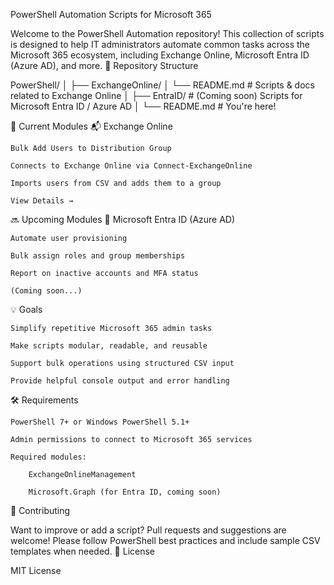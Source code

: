 PowerShell Automation Scripts for Microsoft 365

Welcome to the PowerShell Automation repository! This collection of scripts is designed to help IT administrators automate common tasks across the Microsoft 365 ecosystem, including Exchange Online, Microsoft Entra ID (Azure AD), and more.
📁 Repository Structure

PowerShell/
│
├── ExchangeOnline/
│   └── README.md           # Scripts & docs related to Exchange Online
│
├── EntraID/                # (Coming soon) Scripts for Microsoft Entra ID / Azure AD
│
└── README.md               # You're here!

🔧 Current Modules
📬 Exchange Online

    Bulk Add Users to Distribution Group

    Connects to Exchange Online via Connect-ExchangeOnline

    Imports users from CSV and adds them to a group

    View Details →

🔜 Upcoming Modules
🧾 Microsoft Entra ID (Azure AD)

    Automate user provisioning

    Bulk assign roles and group memberships

    Report on inactive accounts and MFA status

    (Coming soon...)

💡 Goals

    Simplify repetitive Microsoft 365 admin tasks

    Make scripts modular, readable, and reusable

    Support bulk operations using structured CSV input

    Provide helpful console output and error handling

🛠️ Requirements

    PowerShell 7+ or Windows PowerShell 5.1+

    Admin permissions to connect to Microsoft 365 services

    Required modules:

        ExchangeOnlineManagement

        Microsoft.Graph (for Entra ID, coming soon)

🤝 Contributing

Want to improve or add a script? Pull requests and suggestions are welcome! Please follow PowerShell best practices and include sample CSV templates when needed.
📜 License

MIT License